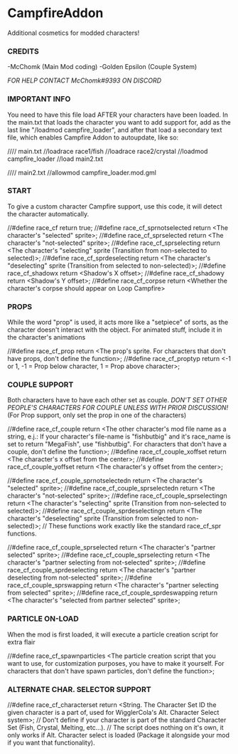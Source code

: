# CampfireAddon
Additional cosmetics for modded characters!

### CREDITS
-McChomk (Main Mod coding)
-Golden Epsilon (Couple System)
	
*FOR HELP CONTACT McChomk#9393 ON DISCORD*

### IMPORTANT INFO
You need to have this file load AFTER your characters have been loaded.
In the main.txt that loads the character you want to add support for,
add as the last line "/loadmod campfire_loader", and after that load a secondary
text file, which enables Campfire Addon to autoupdate, like so:

//// main.txt
//loadrace race1/fish
//loadrace race2/crystal
//loadmod campfire_loader
//load main2.txt

//// main2.txt
//allowmod campfire_loader.mod.gml

### START
To give a custom character Campfire support, use this code, it will detect the character automatically.

//#define race_cf						return true;
//#define race_cf_sprnotselected	    return <The character's "selected" sprite>;
//#define race_cf_sprselected			return <The character's "not-selected" sprite>;
//#define race_cf_sprselecting 	    	return <The character's "selecting" sprite (Transition from non-selected to selected)>;
//#define race_cf_sprdeselecting	    return <The character's "deselecting" sprite (Transition from selected to non-selected)>;
//#define race_cf_shadowx				return <Shadow's X offset>;
//#define race_cf_shadowy		    	return <Shadow's Y offset>;
//#define race_cf_corpse				return <Whether the character's corpse should appear on Loop Campfire>

### PROPS
While the word "prop" is used, it acts more like a "setpiece" of sorts, as the character doesn't interact with the object.
For animated stuff, include it in the character's animations

//#define race_cf_prop			return <The prop's sprite. For characters that don't have props, don't define the function>;
//#define race_cf_proptyp		return <-1 or 1, -1 = Prop below character, 1 = Prop above character>;

### COUPLE SUPPORT
Both characters have to have each other set as couple. *DON'T SET OTHER PEOPLE'S CHARACTERS FOR COUPLE UNLESS WITH PRIOR DISCUSSION!*
(For Prop support, only set the prop in one of the characters)

//#define race_cf_couple						return <The other character's mod file name as a string, e.j.: If your character's file-name is "fishbutbig" and it's race_name is set to return "MegaFish", use "fishbutbig". For characters that don't have a couple, don't define the function>;
//#define race_cf_couple_xoffset				return <The character's x offset from the center>;
//#define race_cf_couple_yoffset				return <The character's y offset from the center>;

//#define race_cf_couple_sprnotselectedn				return <The character's "selected" sprite>;
//#define race_cf_couple_sprselectedn					return <The character's "not-selected" sprite>;
//#define race_cf_couple_sprselectingn 					return <The character's "selecting" sprite (Transition from non-selected to selected)>;
//#define race_cf_couple_sprdeselectingn				return <The character's "deselecting" sprite (Transition from selected to non-selected)>;
//	These functions work exactly like the standard race_cf_spr<Type> functions.

//#define race_cf_couple_sprselected			return <The character's "partner selected" sprite>;
//#define race_cf_couple_sprselecting 	    	return <The character's "partner selecting from not-selected" sprite>;
//#define race_cf_couple_sprdeselecting	    	return <The character's "partner deselecting from not-selected" sprite>;
//#define race_cf_couple_sprswapping 			return <The character's "partner selecting from selected" sprite>;
//#define race_cf_couple_sprdeswapping	    	return <The character's "selected from partner selected" sprite>;

### PARTICLE ON-LOAD
When the mod is first loaded, it will execute a particle creation script for extra flair

//#define race_cf_spawnparticles		<The particle creation script that you want to use, for customization purposes, you have to make it yourself. For characters that don't have spawn particles, don't define the function>;

### ALTERNATE CHAR. SELECTOR SUPPORT

//#define race_cf_characterset	return <String. The Character Set ID the given character is a part of, used for WigglerCola's Alt. Character Select system>;
//	Don't define if your character is part of the standard Character Set (Fish, Crystal, Melting, etc...).
//  The script does nothing on it's own, it only works if Alt. Character select is loaded (Package it alongside your mod if you want that functionality). 